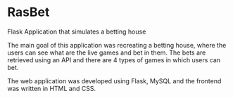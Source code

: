 # RasBet
Flask Application that simulates a betting house

The main goal of this application was recreating a betting house, where the users can see what are the live games and bet in them. The bets are retrieved using an API and there are 4 types of games in which users can bet.

The web application was developed using Flask, MySQL and the frontend was written in HTML and CSS.
